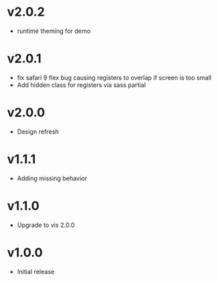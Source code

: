 v2.0.2
==================
* runtime theming for demo

v2.0.1
==================
* fix safari 9 flex bug causing registers to overlap if screen is too small
* Add hidden class for registers via sass partial

v2.0.0
==================
* Design refresh

v1.1.1
==================
* Adding missing behavior

v1.1.0
==================
* Upgrade to vis 2.0.0

v1.0.0
==================
* Initial release
